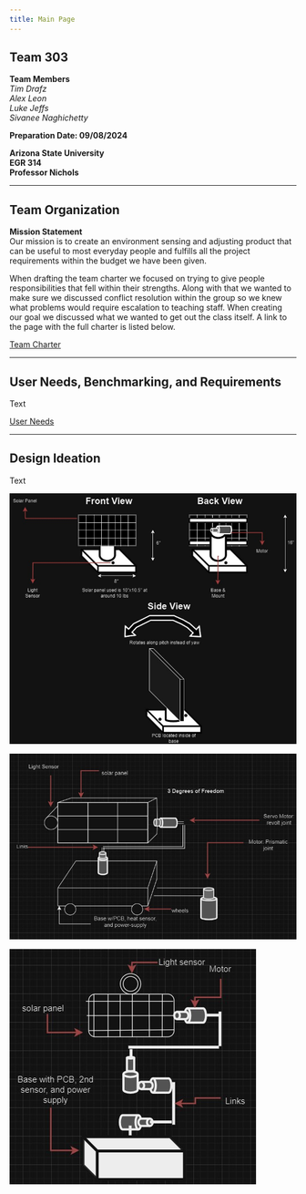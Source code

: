 ```yaml
---
title: Main Page
---
```


## Team 303

**Team Members** <br />
_Tim Drafz_ <br />
_Alex Leon_ <br />
_Luke Jeffs_ <br />
_Sivanee Naghichetty_ <br />


**Preparation Date: 09/08/2024**


**Arizona State University** <br />
**EGR 314** <br />
**Professor Nichols**

---

## Team Organization

**Mission Statement** <br />
Our mission is to create an environment sensing and adjusting product that can be useful to most everyday people and fulfills all the project requirements within the budget we have been given.

When drafting the team charter we focused on trying to give people responsibilities that fell within their strengths. Along with that we wanted to make sure we discussed conflict resolution within the group so we knew what problems would require escalation to teaching staff. When creating our goal we discussed what we wanted to get out the class itself. A link to the page with the full charter is listed below.

[Team Charter](Charter.md)

---

## User Needs, Benchmarking, and Requirements

Text

[User Needs](UserNeeds.md)

---

## Design Ideation

Text

![Design 1](images/Design1.png)

![Design2](images/Design2.png)

![Design3](images/Design3.png)
